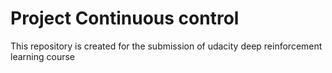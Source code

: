 # Project Continuous control
This repository is created for the submission of udacity deep reinforcement learning course
